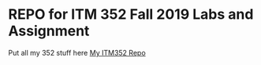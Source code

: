# REPO for ITM 352 Fall 2019 Labs and Assignment 
Put all my 352 stuff here
[My ITM352 Repo](https://github.com/nmnag16/ITM-352)